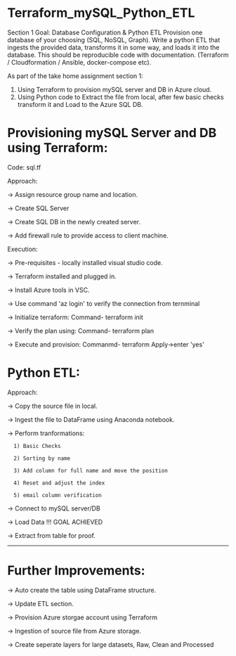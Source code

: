 # Terraform_mySQL_Python_ETL

Section 1 Goal: Database Configuration & Python ETL 
Provision one database of your choosing (SQL, NoSQL, Graph).  Write a python ETL that ingests the provided data, transforms it in some way, and loads it into the database. This should be reproducible code with documentation. (Terraform / Cloudformation / Ansible, docker-compose etc). 

As part of the take home assignment section 1:

  1) Using Terraform to provision mySQL server and DB in Azure cloud.
  2) Using Python code to Extract the file from local, after few basic checks transform it and Load to the Azure SQL DB.

# Provisioning mySQL Server and DB using Terraform:

Code: sql.tf

Approach: 

  -> Assign resource group name and location.
  
  -> Create SQL Server
  
  -> Create SQL DB in the newly created server.
  
  -> Add firewall rule to provide access to client machine.
  
Execution:

  -> Pre-requisites - locally installed visual studio code.
  
  -> Terraform installed and plugged in.
  
  -> Install Azure tools in VSC.
  
  -> Use command 'az login' to verify the connection from ternminal
  
  -> Initialize terraform: Command- terraform init
  
  -> Verify the plan using: Command- terraform plan
  
  -> Execute and provision: Commanmd- terraform Apply->enter 'yes'

# Python ETL:

Approach:

  -> Copy the source file in local.
  
  -> Ingest the file to DataFrame using Anaconda notebook.
  
  -> Perform tranformations:
  
      1) Basic Checks
      
      2) Sorting by name
      
      3) Add column for full name and move the position
      
      4) Reset and adjust the index
      
      5) email column verification
      
  -> Connect to mySQL server/DB
  
  -> Load Data !!! GOAL ACHIEVED
  
  -> Extract from table for proof.
  
-------------------------------------------------------------------------------------------------------------------------------------------

# Further Improvements:
  
  -> Auto create the table using DataFrame structure.
  
  -> Update ETL section.
  
  -> Provision Azure storgae account using Terraform
  
  -> Ingestion of source file from Azure storage.
  
  -> Create seperate layers for large datasets, Raw, Clean and Processed
  
  
